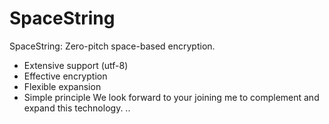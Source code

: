 # SpaceString
SpaceString: Zero-pitch space-based encryption.
- Extensive support (utf-8)
- Effective encryption
- Flexible expansion
- Simple principle
We look forward to your joining me to complement and expand this technology.
.᠎᠎᠎᠎᠎᠎᠎᠎᠎᠎᠎᠎᠎᠎᠎᠎᠎᠎᠎᠎᠎᠎᠎᠎᠎​᠎​᠎​᠎᠎᠎᠎᠎᠎᠎᠎᠎᠎᠎᠎᠎᠎᠎᠎᠎᠎᠎᠎᠎᠎᠎᠎᠎᠎᠎​​᠎​᠎᠎᠎᠎᠎᠎᠎᠎᠎᠎᠎᠎᠎᠎᠎᠎᠎᠎᠎᠎᠎᠎᠎᠎᠎᠎᠎᠎​​᠎᠎᠎᠎​᠎᠎᠎᠎᠎᠎᠎᠎᠎᠎᠎᠎᠎᠎᠎᠎᠎᠎᠎᠎᠎᠎᠎᠎᠎​​᠎​​​᠎᠎᠎᠎᠎᠎᠎᠎᠎᠎᠎᠎᠎᠎᠎᠎᠎᠎᠎᠎᠎᠎᠎᠎᠎᠎​​᠎​᠎​​᠎᠎᠎᠎᠎᠎᠎᠎᠎᠎᠎᠎᠎᠎᠎᠎᠎᠎᠎᠎᠎᠎᠎᠎᠎᠎​᠎᠎᠎᠎᠎᠎᠎᠎᠎᠎᠎᠎᠎᠎᠎᠎᠎᠎᠎᠎᠎᠎᠎᠎᠎᠎᠎᠎᠎᠎​​​​᠎᠎​᠎᠎᠎᠎᠎᠎᠎᠎᠎᠎᠎᠎᠎᠎᠎᠎᠎᠎᠎᠎᠎᠎᠎᠎᠎​​᠎​​​​᠎᠎᠎᠎᠎᠎᠎᠎᠎᠎᠎᠎᠎᠎᠎᠎᠎᠎᠎᠎᠎᠎᠎᠎᠎​​​᠎​᠎​᠎᠎᠎᠎᠎᠎᠎᠎᠎᠎᠎᠎᠎᠎᠎᠎᠎᠎᠎᠎᠎᠎᠎᠎᠎᠎​᠎᠎᠎᠎᠎᠎᠎᠎᠎᠎᠎᠎᠎᠎᠎᠎᠎᠎᠎᠎᠎᠎᠎᠎᠎᠎᠎᠎᠎᠎​​᠎᠎​​᠎᠎᠎᠎᠎᠎᠎᠎᠎᠎᠎᠎᠎᠎᠎᠎᠎᠎᠎᠎᠎᠎᠎᠎᠎᠎​​᠎​​​​᠎᠎᠎᠎᠎᠎᠎᠎᠎᠎᠎᠎᠎᠎᠎᠎᠎᠎᠎᠎᠎᠎᠎᠎᠎​​​᠎᠎​᠎᠎᠎᠎᠎᠎᠎᠎᠎᠎᠎᠎᠎᠎᠎᠎᠎᠎᠎᠎᠎᠎᠎᠎᠎᠎᠎​᠎᠎᠎᠎᠎᠎᠎᠎᠎᠎᠎᠎᠎᠎᠎᠎᠎᠎᠎᠎᠎᠎᠎᠎᠎᠎᠎᠎᠎᠎​​​᠎​᠎​᠎᠎᠎᠎᠎᠎᠎᠎᠎᠎᠎᠎᠎᠎᠎᠎᠎᠎᠎᠎᠎᠎᠎᠎᠎​​​᠎᠎​​᠎᠎᠎᠎᠎᠎᠎᠎᠎᠎᠎᠎᠎᠎᠎᠎᠎᠎᠎᠎᠎᠎᠎᠎᠎​​᠎​᠎᠎​᠎᠎᠎᠎᠎᠎᠎᠎᠎᠎᠎᠎᠎᠎᠎᠎᠎᠎᠎᠎᠎᠎᠎᠎᠎​​᠎​​​᠎᠎᠎᠎᠎᠎᠎᠎᠎᠎᠎᠎᠎᠎᠎᠎᠎᠎᠎᠎᠎᠎᠎᠎᠎᠎​​᠎᠎​​​᠎᠎᠎᠎᠎᠎᠎᠎᠎᠎᠎᠎᠎᠎᠎᠎᠎᠎᠎᠎᠎᠎᠎᠎᠎᠎​᠎᠎᠎᠎᠎᠎᠎᠎᠎᠎᠎᠎᠎᠎᠎᠎᠎᠎᠎᠎᠎᠎᠎᠎᠎᠎᠎᠎᠎᠎​​᠎​​᠎​᠎᠎᠎᠎᠎᠎᠎᠎᠎᠎᠎᠎᠎᠎᠎᠎᠎᠎᠎᠎᠎᠎᠎᠎᠎​​​​᠎᠎​᠎᠎᠎᠎᠎᠎᠎᠎᠎᠎᠎᠎᠎᠎᠎᠎᠎᠎᠎᠎᠎᠎᠎᠎᠎᠎​᠎᠎᠎᠎᠎᠎᠎᠎᠎᠎᠎᠎᠎᠎᠎᠎᠎᠎᠎᠎᠎᠎᠎᠎᠎᠎᠎᠎᠎᠎​​᠎​​᠎᠎᠎᠎᠎᠎᠎᠎᠎᠎᠎᠎᠎᠎᠎᠎᠎᠎᠎᠎᠎᠎᠎᠎᠎᠎᠎​​᠎​᠎᠎​᠎᠎᠎᠎᠎᠎᠎᠎᠎᠎᠎᠎᠎᠎᠎᠎᠎᠎᠎᠎᠎᠎᠎᠎᠎​​​᠎​᠎᠎᠎᠎᠎᠎᠎᠎᠎᠎᠎᠎᠎᠎᠎᠎᠎᠎᠎᠎᠎᠎᠎᠎᠎᠎᠎​​​᠎​᠎᠎᠎᠎᠎᠎᠎᠎᠎᠎᠎᠎᠎᠎᠎᠎᠎᠎᠎᠎᠎᠎᠎᠎᠎᠎᠎​​᠎​​᠎᠎᠎᠎᠎᠎᠎᠎᠎᠎᠎᠎᠎᠎᠎᠎᠎᠎᠎᠎᠎᠎᠎᠎᠎᠎᠎​​᠎᠎​᠎​᠎᠎᠎᠎᠎᠎᠎᠎᠎᠎᠎᠎᠎᠎᠎᠎᠎᠎᠎᠎᠎᠎᠎᠎᠎᠎​᠎᠎᠎᠎᠎᠎᠎᠎᠎᠎᠎᠎᠎᠎᠎᠎᠎᠎᠎᠎᠎᠎᠎᠎᠎᠎᠎᠎᠎᠎​​​᠎​​​᠎᠎᠎᠎᠎᠎᠎᠎᠎᠎᠎᠎᠎᠎᠎᠎᠎᠎᠎᠎᠎᠎᠎᠎᠎​​᠎​​​​᠎᠎᠎᠎᠎᠎᠎᠎᠎᠎᠎᠎᠎᠎᠎᠎᠎᠎᠎᠎᠎᠎᠎᠎᠎​​​᠎᠎​᠎᠎᠎᠎᠎᠎᠎᠎᠎᠎᠎᠎᠎᠎᠎᠎᠎᠎᠎᠎᠎᠎᠎᠎᠎᠎​​᠎​᠎​​.
